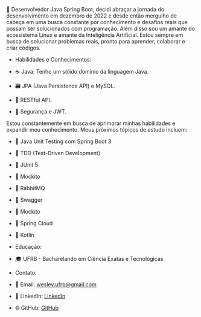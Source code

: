 🚀 Desenvolvedor Java Spring Boot, decidi abraçar a jornada do desenvolvimento em dezembro de 2022 e desde então mergulho de cabeça em uma busca constante por conhecimento e desafios reais que possam ser solucionados com programação. Além disso sou um amante do ecossistema Linux e amante da Inteligência Artificial. Estou sempre em busca de solucionar problemas reais, pronto para aprender, colaborar e criar códigos.

- Habilidades e Conhecimentos:

- ☕ Java: Tenho um sólido domínio da linguagem Java.
- 🗃️ JPA (Java Persistence API) e MySQL.
- 🚀 RESTful API.
- 🔐 Segurança e JWT.

Estou constantemente em busca de aprimorar minhas habilidades e expandir meu conhecimento. Meus próximos tópicos de estudo incluem:

- 🧪 Java Unit Testing com Spring Boot 3
- 🧪 TDD (Test-Driven Development)
- 🧪 JUnit 5
- 🧪 Mockito
- 🧪 RabbitMQ
- 🧪 Swagger
- 🧪 Mockito
- 🧪 Spring Cloud
- 🧪 Kotlin

- Educação:

- 🎓 UFRB - Bacharelando em Ciência Exatas e Tecnológicas

- Contato:

- 📧 Email: wesley.ufrb@gmail.com  
- 💼 LinkedIn: [LinkedIn](https://www.linkedin.com/in/wesley-valeriano-48426a11b/)
- 🌐 GitHub: [GitHub](https://www.github.com/wesleyvaler)
